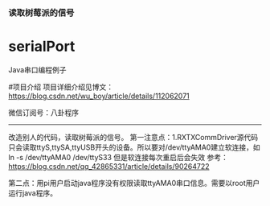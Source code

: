 ### 读取树莓派的信号
# serialPort
Java串口编程例子

#项目介绍
项目详细介绍见博文：https://blog.csdn.net/wu_boy/article/details/112062071

微信订阅号：八卦程序

------------------------------
改造别人的代码，读取树莓派的信号。
第一注意点：1.RXTXCommDriver源代码只会读取ttyS,ttySA,ttyUSB开头的设备。所以要对/dev/ttyAMA0建立软连接，如ln -s /dev/ttyAMA0 /dev/ttyS33
但是软连接每次重启后会失效
参考：https://blog.csdn.net/qq_42865331/article/details/90264722

第二点：用pi用户启动java程序没有权限读取ttyAMA0串口信息。需要以root用户运行java程序。
